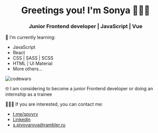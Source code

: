 <h1 align="center"> Greetings you! I'm Sonya 👩🏻‍💻 </h1>
<h3 align="center">Junior Frontend developer | JavaScript | Vue </h3>

<div>
<p> 🌱 I’m currently learning: </p>
<ul>
  <li>JavaScript</li>
  <li>React</li>
  <li>CSS | SASS | SCSS </li>
  <li>HTML | UI Material</li>
  <li>More others...</li>
 <ul>
      </div>

![codewars](https://www.codewars.com/users/rsschool_4662c637f73a0285/badges/small)

 <p>🤓 I am considering to become a junior Frontend developer or doing an internship as a trainee</p>

 <p>🙋🏻‍♀️ If you are interested, you can contact me:</p>

<ul>
  <li><a href="https://t.me/spvvrv">t.me/spvvrv</a></li>
  <li><a href="https://www.linkedin.com/in/sofya-pivovarova/">Linkedin</a></li>
  <li><a href="mailto:s.pivovarova@rambler.ru">s.pivovarova@rambler.ru</a></li>
 <ul>

